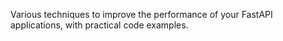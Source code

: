 Various techniques to improve the performance of your FastAPI applications, with practical code examples.
